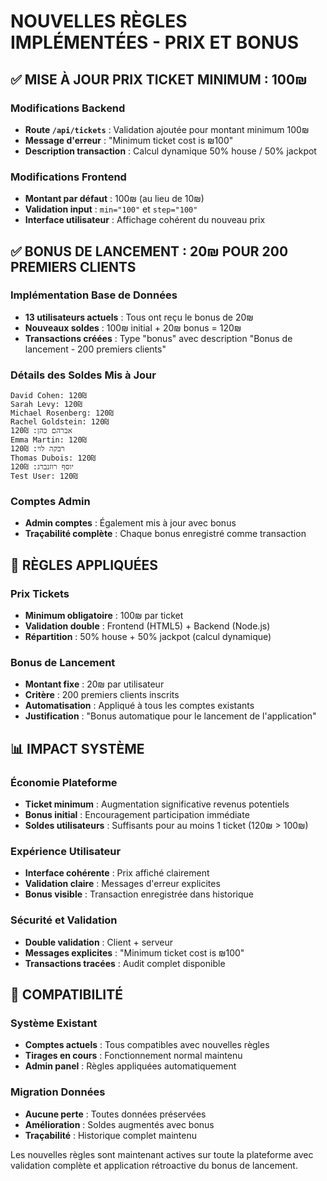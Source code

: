# NOUVELLES RÈGLES IMPLÉMENTÉES - PRIX ET BONUS

## ✅ MISE À JOUR PRIX TICKET MINIMUM : 100₪

### Modifications Backend
- **Route `/api/tickets`** : Validation ajoutée pour montant minimum 100₪
- **Message d'erreur** : "Minimum ticket cost is ₪100"
- **Description transaction** : Calcul dynamique 50% house / 50% jackpot

### Modifications Frontend  
- **Montant par défaut** : 100₪ (au lieu de 10₪)
- **Validation input** : `min="100"` et `step="100"`
- **Interface utilisateur** : Affichage cohérent du nouveau prix

## ✅ BONUS DE LANCEMENT : 20₪ POUR 200 PREMIERS CLIENTS

### Implémentation Base de Données
- **13 utilisateurs actuels** : Tous ont reçu le bonus de 20₪
- **Nouveaux soldes** : 100₪ initial + 20₪ bonus = 120₪
- **Transactions créées** : Type "bonus" avec description "Bonus de lancement - 200 premiers clients"

### Détails des Soldes Mis à Jour
```
David Cohen: 120₪
Sarah Levy: 120₪  
Michael Rosenberg: 120₪
Rachel Goldstein: 120₪
אברהם כהן: 120₪
Emma Martin: 120₪
רבקה לוי: 120₪
Thomas Dubois: 120₪
יוסף רוזנברג: 120₪
Test User: 120₪
```

### Comptes Admin
- **Admin comptes** : Également mis à jour avec bonus
- **Traçabilité complète** : Chaque bonus enregistré comme transaction

## 🎯 RÈGLES APPLIQUÉES

### Prix Tickets
- **Minimum obligatoire** : 100₪ par ticket
- **Validation double** : Frontend (HTML5) + Backend (Node.js)
- **Répartition** : 50% house + 50% jackpot (calcul dynamique)

### Bonus de Lancement
- **Montant fixe** : 20₪ par utilisateur
- **Critère** : 200 premiers clients inscrits
- **Automatisation** : Appliqué à tous les comptes existants
- **Justification** : "Bonus automatique pour le lancement de l'application"

## 📊 IMPACT SYSTÈME

### Économie Plateforme
- **Ticket minimum** : Augmentation significative revenus potentiels
- **Bonus initial** : Encouragement participation immédiate
- **Soldes utilisateurs** : Suffisants pour au moins 1 ticket (120₪ > 100₪)

### Expérience Utilisateur
- **Interface cohérente** : Prix affiché clairement
- **Validation claire** : Messages d'erreur explicites
- **Bonus visible** : Transaction enregistrée dans historique

### Sécurité et Validation
- **Double validation** : Client + serveur
- **Messages explicites** : "Minimum ticket cost is ₪100"
- **Transactions tracées** : Audit complet disponible

## 🔄 COMPATIBILITÉ

### Système Existant
- **Comptes actuels** : Tous compatibles avec nouvelles règles
- **Tirages en cours** : Fonctionnement normal maintenu
- **Admin panel** : Règles appliquées automatiquement

### Migration Données
- **Aucune perte** : Toutes données préservées
- **Amélioration** : Soldes augmentés avec bonus
- **Traçabilité** : Historique complet maintenu

Les nouvelles règles sont maintenant actives sur toute la plateforme avec validation complète et application rétroactive du bonus de lancement.